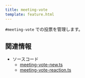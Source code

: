 ```yaml
---
title: meeting-vote
template: feature.html
---
```


`#meeting-vote` での投票を管理します。

## 関連情報

- ソースコード
  - [meeting-vote-new.ts](https://github.com/jaoafa/jaotan.ts/blob/master/src/events/meeting-vote-new.ts)
  - [meeting-vote-reaction.ts](https://github.com/jaoafa/jaotan.ts/blob/master/src/events/meeting-vote-reaction.ts)
